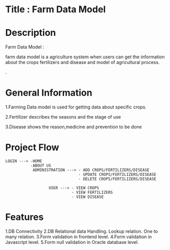 # Title : Farm Data Model


# Description

Farm Data Model :

farm data model is a agriculture system when users can get the information about the crops fertilizers and disease and model of agricultural process.

.

# General Information

1.Farming Data model is used for getting data about specific crops.

2.Fertilizer describes the seasons and the stage of use

3.Disease shows the reason,medicine and prevention to be done

# Project Flow

    LOGIN ---> -HOME 
               -ABOUT US
                ADMINISTRATION ---> - ADD CROPS/FERTILIZERS/DISEASE
                                    - UPDATE CROPS/FERTILIZERS/DISEASE
                                    - DELETE CROPS/FERTILIZERS/DISEASE
                                   
                       USER ---> - VIEW CROPS
                                 - VIEW FERTILIZERS
                                 - VIEW DISEASE
                               
                


# Features

1.DB Connectivity
2.DB Relational data Handling.
   Lookup relation.
   One to many relation.
3.Form validation in frontend level.
4.Form validation in Javascript level.
5.Form null validation in Oracle database level.
